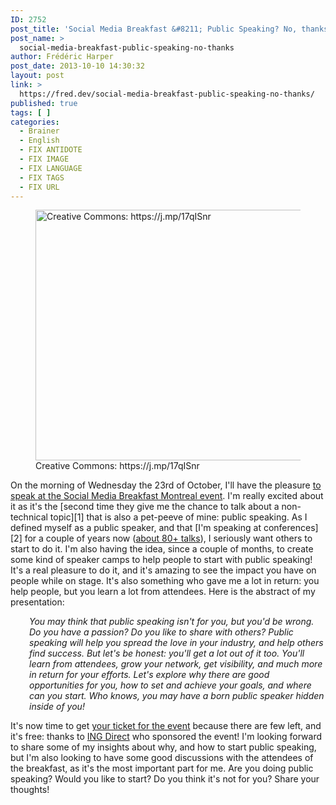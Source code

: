 ```yaml
---
ID: 2752
post_title: 'Social Media Breakfast &#8211; Public Speaking? No, thanks!'
post_name: >
  social-media-breakfast-public-speaking-no-thanks
author: Frédéric Harper
post_date: 2013-10-10 14:30:32
layout: post
link: >
  https://fred.dev/social-media-breakfast-public-speaking-no-thanks/
published: true
tags: [ ]
categories:
  - Brainer
  - English
  - FIX ANTIDOTE
  - FIX IMAGE
  - FIX LANGUAGE
  - FIX TAGS
  - FIX URL
---
```

<figure><img alt="Creative Commons: https://j.mp/17qISnr" src="http://fred.dev/wp-content/uploads/2013/10/mic.jpg" width="600" height="401" /><figcaption> Creative Commons: https://j.mp/17qISnr</figcaption></figure>
On the morning of Wednesday the 23rd of October, I'll have the pleasure <a href="https://www.smbmtl.com/smbmtl-17-fred-harper/" target="_blank" rel="noopener noreferrer">to speak at the Social Media Breakfast Montreal event</a>. I'm really excited about it as it's the [second time they give me the chance to talk about a non-technical topic][1] that is also a pet-peeve of mine: public speaking. As I defined myself as a public speaker, and that [I'm speaking at conferences][2] for a couple of years now (<a href="https://www.slideshare.net/fredericharper" target="_blank" rel="noopener noreferrer">about 80+ talks</a>), I seriously want others to start to do it. I'm also having the idea, since a couple of months, to create some kind of speaker camps to help people to start with public speaking! It's a real pleasure to do it, and it's amazing to see the impact you have on people while on stage. It's also something who gave me a lot in return: you help people, but you learn a lot from attendees. Here is the abstract of my presentation:

<p style="padding-left:30px">
  <em>You may think that public speaking isn't for you, but you'd be wrong. Do you have a passion? Do you like to share with others? Public speaking will help you spread the love in your industry, and help others find success. But let's be honest: you'll get a lot out of it too. You'll learn from attendees, grow your network, get visibility, and much more in return for your efforts. Let's explore why there are good opportunities for you, how to set and achieve your goals, and where can you start. Who knows, you may have a born public speaker hidden inside of you!</em>
</p>

It's now time to get <a href="https://smbmtl17.eventbrite.com/" target="_blank" rel="noopener noreferrer">your ticket for the event</a> because there are few left, and it's free: thanks to <a href="https://www.ingdirect.ca/en/aboutus/contactus/cafes/montreal/index.html" target="_blank" rel="noopener noreferrer">ING Direct</a> who sponsored the event! I'm looking forward to share some of my insights about why, and how to start public speaking, but I'm also looking to have some good discussions with the attendees of the breakfast, as it's the most important part for me. Are you doing public speaking? Would you like to start? Do you think it's not for you? Share your thoughts!

 [1]: https://fred.dev/social-media-breakfast-montreal-and-the-personal-branding/ "Social Media Breakfast Montreal and the personal branding"
 [2]: http://fred.dev/speaking/